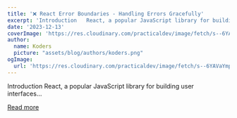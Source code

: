 ```yaml
---
title: '❌ React Error Boundaries - Handling Errors Gracefully'
excerpt: 'Introduction   React, a popular JavaScript library for building user interfaces...'
date: '2023-12-13'
coverImage: 'https://res.cloudinary.com/practicaldev/image/fetch/s--6YAVaYmp--/c_imagga_scale,f_auto,fl_progressive,h_420,q_auto,w_1000/https://dev-to-uploads.s3.amazonaws.com/uploads/articles/k3x5d6dy8uegk5fsmqxp.png'
author:
  name: Koders
  picture: "assets/blog/authors/koders.png"
ogImage:
  url: 'https://res.cloudinary.com/practicaldev/image/fetch/s--6YAVaYmp--/c_imagga_scale,f_auto,fl_progressive,h_420,q_auto,w_1000/https://dev-to-uploads.s3.amazonaws.com/uploads/articles/k3x5d6dy8uegk5fsmqxp.png'
---
```


Introduction   React, a popular JavaScript library for building user interfaces...

[Read more](https://dev.to/refine/react-error-boundaries-handling-errors-gracefully-5c77)
